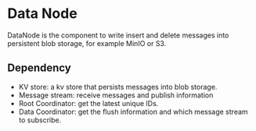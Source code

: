 # Data Node

DataNode is the component to write insert and delete messages into persistent blob storage, for example MinIO or S3.

## Dependency

- KV store: a kv store that persists messages into blob storage.
- Message stream: receive messages and publish information
- Root Coordinator: get the latest unique IDs.
- Data Coordinator: get the flush information and which message stream to subscribe.
